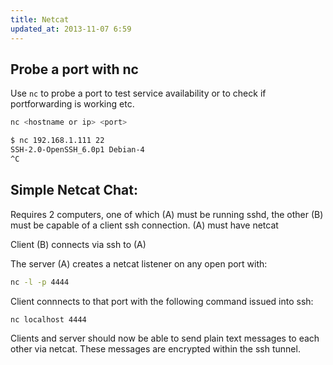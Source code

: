 ```yaml
---
title: Netcat
updated_at: 2013-11-07 6:59
---
```



## Probe a port with nc

Use `nc` to probe a port to test service availability or to check if portforwarding is working etc.

```bash
nc <hostname or ip> <port>
```

```bash
$ nc 192.168.1.111 22
SSH-2.0-OpenSSH_6.0p1 Debian-4
^C
```

## Simple Netcat Chat: 

Requires 2 computers, one of which (A) must be running sshd, the other (B) must be capable of a client ssh connection. (A) must have netcat

Client (B) connects via ssh to (A)

The server (A) creates a netcat listener on any open port  with:

```bash
nc -l -p 4444
```

Client connnects to that port with the following command issued into ssh:

```bash
nc localhost 4444
```

Clients and server should now be able to send plain text messages to each other via netcat. These messages are encrypted within the ssh tunnel.
